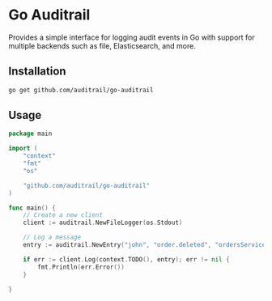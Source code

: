 # Go Auditrail

Provides a simple interface for logging audit events in Go with support for multiple backends such as
file, Elasticsearch, and more.

## Installation

```bash
go get github.com/auditrail/go-auditrail
```

## Usage

```go
package main

import (
    "context"
    "fmt"
    "os"

    "github.com/auditrail/go-auditrail"
)

func main() {
    // Create a new client
    client := auditrail.NewFileLogger(os.Stdout)

    // Log a message
    entry := auditrail.NewEntry("john", "order.deleted", "ordersService)

    if err := client.Log(context.TODO(), entry); err != nil {
        fmt.Println(err.Error())
    }

}
```

